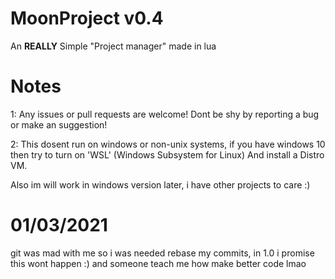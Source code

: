 # MoonProject v0.4 

An **REALLY** Simple "Project manager" made in lua

# Notes

1: Any issues or pull requests are welcome! Dont be shy by
reporting a bug or make an suggestion!

2: This dosent run on windows or non-unix systems,
if you have windows 10 then try to turn on 'WSL' (Windows Subsystem for Linux)
And install a Distro VM.

Also im will work in windows version later, i have other projects to care :)

# 01/03/2021
git was mad with me so i was needed rebase my commits, in 1.0 i promise this wont happen :)
and someone teach me how make better code lmao
